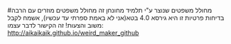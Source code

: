 #מחולל משפטים שנוצר ע"י תלמיד מחונחן
זה מחולל משפטים מוזרים עם הרבה בדיחות פרטיות
זו היא גירסא 4.0 בטא(אני לא באמת ספרתי עד עכשיו), אשמח לקבל משוב והצעות!
זה הקישור לדבר עצמו:
http://aikaikaik.github.io/weird_maker_github
